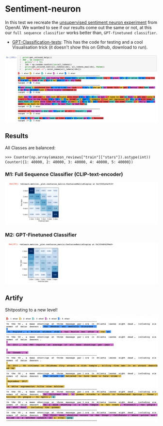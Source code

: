 # Sentiment-neuron

In this test we recreate the [unsupervised sentiment neuron experiment](https://openai.com/blog/unsupervised-sentiment-neuron/) from OpenAI. We wanted to see if our results come out the same or not, at this our `full sequence classifier` works better than, `GPT-finetuned classifier`.

- [GPT-Classification-tests](./GPT-Classification-tests.ipynb): This has the code for testing and a cool Visualisation trick (it doesn't show this on Github, download to run).

<img src="./color-vis.png">

## Results

All Classes are balanced:
```
>>> Counter(np.array(amazon_reviews["train"]["stars"]).astype(int))
Counter({1: 40000, 2: 40000, 3: 40000, 4: 40000, 5: 40000})
```

### M1: Full Sequence Classifier (CLIP-text-encoder)

<img src="./m1.png">


### M2: GPT-Finetuned Classifier

<img src="./m2.png">

## Artify 

Shitposting to a new level!

<img src="./artify.gif">

